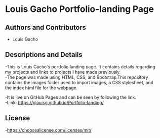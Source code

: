 # Louis Gacho Portfolio-landing Page
## Authors and Contributors
- Louis Gacho
## Descriptions and Details
-This is Louis Gacho's portfolio landing page. It contains details regarding my projects and links to projects I have made previously.  
-The page was made using HTML, CSS, and Bootstrap.This repository contains the images folder used to import images, a CSS stylesheet, and the index html file for the webpage.  

-It is live on GitHub Pages and can be seen by following the link.  
-Link: https://glouisg.github.io/Portfolio-landing/
## License
-https://choosealicense.com/licenses/mit/


